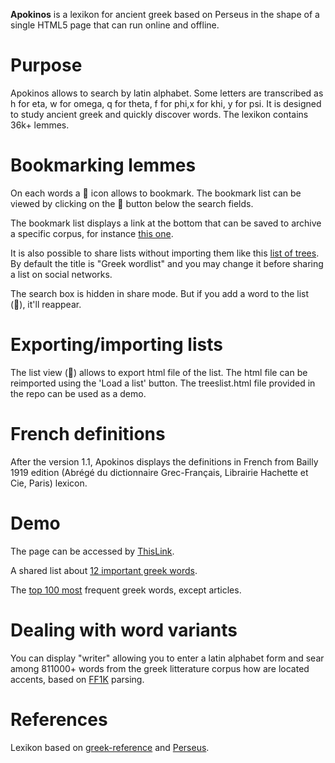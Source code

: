 **Apokinos** is a lexikon for ancient greek based on Perseus in the shape of a single HTML5 page that can run online and offline.

# Purpose
Apokinos allows to search by latin alphabet. Some letters are transcribed as h for eta, w for omega, q for theta, f for phi,x for khi, y for psi.
It is designed to study ancient greek and quickly discover words.
The lexikon contains 36k+ lemmes.

# Bookmarking lemmes

On each words a &#128278; icon allows to bookmark. The bookmark list can be viewed by clicking on the &#128278; button below the search fields.

The bookmark list displays a link at the bottom that can be saved to archive a specific corpus, for instance [this one](https://g.h2.tf/?list=4113|34505|6791).

It is also possible to share lists without importing them like this [list of trees](https://g.h2.tf/?share=34987|10472|34622|17639|19007|31883|23320|697|17995&title=List%20of%20trees%20in%20greek). By default the title is "Greek wordlist" and you may change it before sharing a list on social networks.

The search box is hidden in share mode. But if you add a word to the list (&#128278;), it'll reappear.

# Exporting/importing lists

The list view (&#128278;) allows to export html file of the list. The html file can be reimported using the 'Load a list' button. The treeslist.html file provided in the repo can be used as a demo.

# French definitions

After the version 1.1, Apokinos displays the definitions in French from Bailly 1919 edition (Abrégé du dictionnaire Grec-Français, Librairie Hachette et Cie, Paris) lexicon.

# Demo

The page can be accessed by [ThisLink](https://g.h2.tf).

A shared list about [12 important greek words](https://g.h2.tf/?share=13497|4772|35210|22476|22332|27039|22764|3615|5358|8751|32545|12720&title=12%20important%20words%20from%20ancient%20greek).

The [top 100 most](https://g.h2.tf/?share=16297|6745|20722|27825|23767|16764|5675|3935|1511|23856|24436|23917|15849|36437|24197|22419|27120|36439|23765|3147|19853|15107|27289|14565|32681|1641|21135|9902|23174|31041|31992|19036|9350|8473|23466|23294|16202|2894|10459|20737|15210|14388|7046|14867|6177|21060|1511|1567|26468|22670|9640|16557|9903|27154|19367|11565|3931|23914|6840|24473|33403|14562|32354|26640|23901|26383|27190|22915|2143|24474|13646|11687|16329|23258|28797|13094|16269|25199|23833|32884|8536|11217|5521|1549|28448|20471|24138|11688|31953|29429|797|14510|21525|8915|25461|9915|14682|32792|16291|7384&title=Top100%20most%20frequent) frequent greek words, except articles.

# Dealing with word variants

You can display "writer" allowing you to enter a latin alphabet form and sear among 811000+ words from the greek litterature corpus how are located accents, based on [FF1K](https://opengreekandlatin.github.io/First1KGreek/) parsing.

# References
Lexikon based on [greek-reference](https://github.com/blinskey/greek-reference) and [Perseus](http://www.perseus.tufts.edu/hopper/).